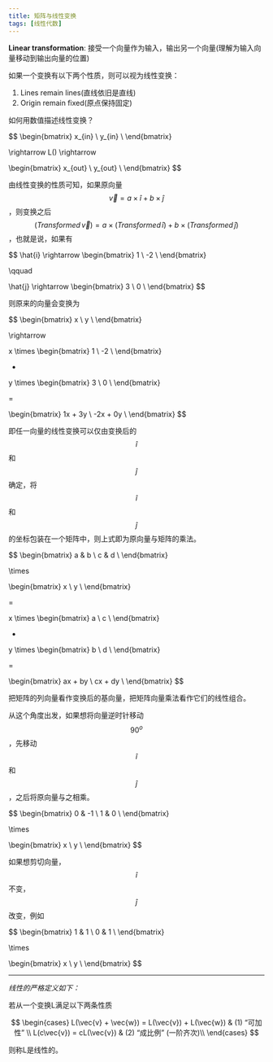 ```yaml
---
title: 矩阵与线性变换
tags: [线性代数]
---
```


**Linear transformation**: 接受一个向量作为输入，输出另一个向量(理解为输入向量移动到输出向量的位置)

如果一个变换有以下两个性质，则可以视为线性变换：

1. Lines remain lines(直线依旧是直线)
2. Origin remain fixed(原点保持固定)

如何用数值描述线性变换？

$$
\begin{bmatrix}
x_{in} \\
y_{in} \\
\end{bmatrix}

\rightarrow L() \rightarrow

\begin{bmatrix}
x_{out} \\
y_{out} \\
\end{bmatrix}
$$

由线性变换的性质可知，如果原向量$$ \vec{v} = a \times \hat{i} + b \times \hat{j} $$，则变换之后$$ (Transformed \, \vec{v}) = a \times (Transformed \, \hat{i}) + b \times (Transformed \, \hat{j}) $$，也就是说，如果有

$$
\hat{i}
\rightarrow
\begin{bmatrix}
1 \\
-2 \\
\end{bmatrix}

\qquad

\hat{j}
\rightarrow
\begin{bmatrix}
3 \\
0 \\
\end{bmatrix}
$$

则原来的向量会变换为

$$
\begin{bmatrix}
x \\
y \\
\end{bmatrix}

\rightarrow

x
\times
\begin{bmatrix}
1 \\
-2 \\
\end{bmatrix}

+

y
\times
\begin{bmatrix}
3 \\
0 \\
\end{bmatrix}

=

\begin{bmatrix}
1x + 3y \\
-2x + 0y \\
\end{bmatrix}
$$

即任一向量的线性变换可以仅由变换后的$$ \hat{i} $$和$$ \hat{j} $$确定，将$$ \hat{i} $$和$$ \hat{j} $$的坐标包装在一个矩阵中，则上式即为原向量与矩阵的乘法。

$$
\begin{bmatrix}
a & b \\
c & d \\
\end{bmatrix}

\times

\begin{bmatrix}
x \\
y \\
\end{bmatrix}

=

x
\times
\begin{bmatrix}
a \\
c \\
\end{bmatrix}

+

y
\times
\begin{bmatrix}
b \\
d \\
\end{bmatrix}

=

\begin{bmatrix}
ax + by \\
cx + dy \\
\end{bmatrix}
$$

把矩阵的列向量看作变换后的基向量，把矩阵向量乘法看作它们的线性组合。

从这个角度出发，如果想将向量逆时针移动$$ 90^o $$，先移动$$ \hat{i} $$和$$ \hat{j} $$，之后将原向量与之相乘。

$$
\begin{bmatrix}
0 & -1 \\
1 & 0 \\
\end{bmatrix}

\times

\begin{bmatrix}
x \\
y \\
\end{bmatrix}
$$

如果想剪切向量，$$ \hat{i} $$不变，$$ \hat{j} $$改变，例如

$$
\begin{bmatrix}
1 & 1 \\
0 & 1 \\
\end{bmatrix}

\times

\begin{bmatrix}
x \\
y \\
\end{bmatrix}
$$

---

*线性的严格定义如下：*

若从一个变换L满足以下两条性质

$$
\begin{cases}
L(\vec{v} + \vec{w}) = L(\vec{v}) + L(\vec{w}) & (1) “可加性” \\
L(c\vec{v}) = cL(\vec{v}) & (2) “成比例” (一阶齐次)\\
\end{cases}
$$

则称L是线性的。

